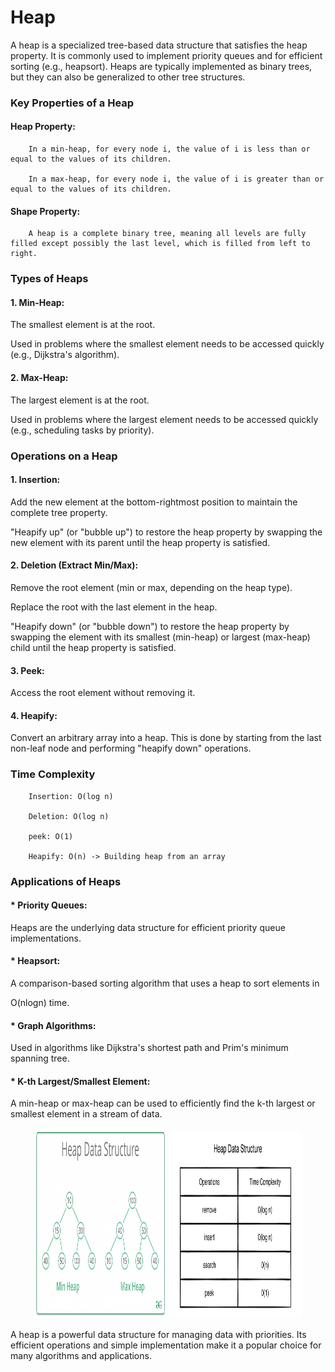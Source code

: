 # Heap

A heap is a specialized tree-based data structure that satisfies the heap property. It is commonly used to implement priority queues and for efficient sorting (e.g., heapsort). Heaps are typically implemented as binary trees, but they can also be generalized to other tree structures.

### Key Properties of a Heap
#### Heap Property:

        In a min-heap, for every node i, the value of i is less than or equal to the values of its children.

        In a max-heap, for every node i, the value of i is greater than or equal to the values of its children.

#### Shape Property:

        A heap is a complete binary tree, meaning all levels are fully filled except possibly the last level, which is filled from left to right.

### Types of Heaps
#### 1. Min-Heap:

The smallest element is at the root.

Used in problems where the smallest element needs to be accessed quickly (e.g., Dijkstra's algorithm).

#### 2. Max-Heap:

The largest element is at the root.

Used in problems where the largest element needs to be accessed quickly (e.g., scheduling tasks by priority).


### Operations on a Heap
#### 1. Insertion:

Add the new element at the bottom-rightmost position to maintain the complete tree property.

"Heapify up" (or "bubble up") to restore the heap property by swapping the new element with its parent until the heap property is satisfied.

#### 2. Deletion (Extract Min/Max):

Remove the root element (min or max, depending on the heap type).

Replace the root with the last element in the heap.

"Heapify down" (or "bubble down") to restore the heap property by swapping the element with its smallest (min-heap) or largest (max-heap) child until the heap property is satisfied.

#### 3. Peek:

Access the root element without removing it.

#### 4. Heapify:

Convert an arbitrary array into a heap. This is done by starting from the last non-leaf node and performing "heapify down" operations.

### Time Complexity

        Insertion: O(log n)

        Deletion: O(log n)

        peek: O(1)

        Heapify: O(n) -> Building heap from an array


### Applications of Heaps

#### * Priority Queues:

Heaps are the underlying data structure for efficient priority queue implementations.

#### * Heapsort:

A comparison-based sorting algorithm that uses a heap to sort elements in 

O(nlogn) time.

#### * Graph Algorithms:

Used in algorithms like Dijkstra's shortest path and Prim's minimum spanning tree.

#### * K-th Largest/Smallest Element:

A min-heap or max-heap can be used to efficiently find the k-th largest or smallest element in a stream of data.

<p align="center">
  <img src="heap.png" alt="Image 1" width="42%" height='305' />
  <img src="Timecomplexity.png" alt="Image 2" width="42%" height='300' />
</p>


A heap is a powerful data structure for managing data with priorities. Its efficient operations and simple implementation make it a popular choice for many algorithms and applications.

